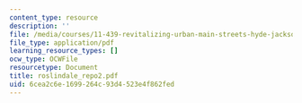 ```yaml
---
content_type: resource
description: ''
file: /media/courses/11-439-revitalizing-urban-main-streets-hyde-jackson-square-roslindale-square-boston-spring-2005/6cea2c6e1699264c93d4523e4f862fed_roslindale_repo2.pdf
file_type: application/pdf
learning_resource_types: []
ocw_type: OCWFile
resourcetype: Document
title: roslindale_repo2.pdf
uid: 6cea2c6e-1699-264c-93d4-523e4f862fed
---
```

